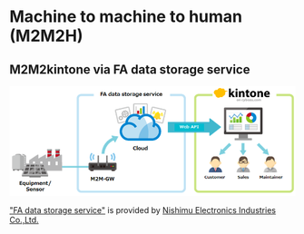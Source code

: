 # Machine to machine to human (M2M2H)

## M2M2kintone via FA data storage service
![M2M2kintone](M2M2kintone.png)

["FA data storage service"](http://www.megakiku.jp/fadss/ "FA data storage service") is provided by [Nishimu Electronics Industries Co.,Ltd.](http://www.nishimu.co.jp/ "Nishimu Electronics Industries Co.,Ltd.")